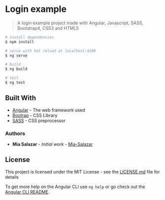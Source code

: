 # Login example

> A login example project made with Angular, Javascript, SASS, Bootstrap4, CSS3 and HTML5

``` bash
# install dependencies
$ npm install

# serve with hot reload at localhost:4200
$ ng serve

# build
$ ng build

# test
$ ng test

```

## Built With

* [Angular](https://github.com/angular//) - The web framework used
* [Bootrap](https://getbootstrap.com/) - CSS Library
* [SASS](https://sass-lang.com/) - CSS preprocessor

### Authors

* **Mia Salazar** - *Initial work* - [Mia-Salazar](https://github.com/Mia-Salazar)

## License

This project is licensed under the MIT License - see the [LICENSE.md](LICENSE.md) file for details

To get more help on the Angular CLI use `ng help` or go check out the [Angular CLI README](https://github.com/angular/angular-cli/blob/master/README.md).
